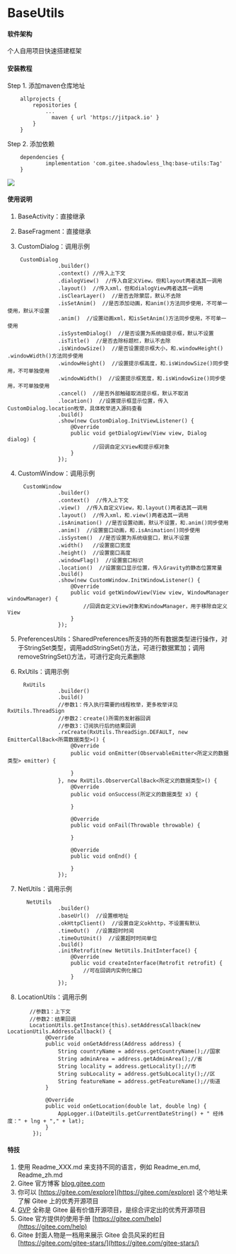 # BaseUtils

#### 软件架构

个人自用项目快速搭建框架

#### 安装教程

Step 1. 添加maven仓库地址

```
    allprojects {
		repositories {
			...
              maven { url 'https://jitpack.io' }
		}
	}
```

Step 2. 添加依赖

```
    dependencies {
	        implementation 'com.gitee.shadowless_lhq:base-utils:Tag'
	}
```	

[![](https://jitpack.io/v/com.gitee.shadowless_lhq/base-utils.svg)](https://jitpack.io/#com.gitee.shadowless_lhq/base-utils)

#### 使用说明

1.  BaseActivity：直接继承

2.  BaseFragment：直接继承

3.  CustomDialog：调用示例

```
    CustomDialog
                .builder()
                .context() //传入上下文
                .dialogView()  //传入自定义View，但和layout两者选其一调用
                .layout()  //传入xml，但和dialogView两者选其一调用
                .isClearLayer()  //是否去除蒙层，默认不去除
                .isSetAnim()  //是否添加动画，和anim()方法同步使用，不可单一使用，默认不设置
                .anim()  //设置动画xml，和isSetAnim()方法同步使用，不可单一使用
                .isSystemDialog()  //是否设置为系统级提示框，默认不设置
                .isTitle()  //是否去除标题栏，默认不去除
                .isWindowSize()  //是否设置提示框大小，和.windowHeight() .windowWidth()方法同步使用
                .windowHeight()  //设置提示框高度，和.isWindowSize()同步使用，不可单独使用
                .windowWidth()  //设置提示框宽度，和.isWindowSize()同步使用，不可单独使用
                .cancel()  //是否外部触碰取消提示框，默认不取消
                .location()  //设置提示框显示位置，传入CustomDialog.location枚举，具体枚举进入源码查看
                .build()
                .show(new CustomDialog.InitViewListener() {
                    @Override
                    public void getDialogView(View view, Dialog dialog) {
                           //回调自定义View和提示框对象
                    }
                });
```

4.   CustomWindow：调用示例

```
     CustomWindow
                .builder()
                .context()  //传入上下文
                .view()  //传入自定义View，和.layout()两者选其一调用
                .layout()  //传入xml，和.view()两者选其一调用
                .isAnimation() //是否设置动画，默认不设置，和.anim()同步使用
                .anim()  //设置窗口动画，和.isAnimation()同步使用
                .isSystem()  //是否设置为系统级窗口，默认不设置
                .width()   //设置窗口宽度
                .height()  //设置窗口高度
                .windowFlag()  //设置窗口标识
                .location()  //设置窗口显示位置，传入Gravity的静态位置常量
                .build()
                .show(new CustomWindow.InitWindowListener() {
                    @Override
                    public void getWindowView(View view, WindowManager windowManager) {
                        //回调自定义View对象和WindowManager，用于移除自定义View
                    }
                });
```

5.   PreferencesUtils：SharedPreferences所支持的所有数据类型进行操作，对于StringSet类型，调用addStringSet()方法，可进行数据累加；调用removeStringSet()方法，可进行定向元素删除

6.   RxUtils：调用示例

```
     RxUtils
                .builder()
                .build()
                //参数1：传入执行需要的线程枚举，更多枚举详见RxUtils.ThreadSign
                //参数2：create()所需的发射器回调
                //参数3：订阅执行后的结果回调
                .rxCreate(RxUtils.ThreadSign.DEFAULT, new EmitterCallBack<所需数据类型>() {
                    @Override
                    public void onEmitter(ObservableEmitter<所定义的数据类型> emitter) {

                    }
                }, new RxUtils.ObserverCallBack<所定义的数据类型>() {
                    @Override
                    public void onSuccess(所定义的数据类型 x) {
                        
                    }

                    @Override
                    public void onFail(Throwable throwable) {

                    }

                    @Override
                    public void onEnd() {

                    }
                });
```

7.   NetUtils：调用示例

```
      NetUtils
                .builder()
                .baseUrl()  //设置根地址
                .okHttpClient()  //设置自定义okhttp，不设置有默认
                .timeOut()  //设置超时时间
                .timeOutUnit()  //设置超时时间单位
                .build()
                .initRetrofit(new NetUtils.InitInterface() {
                    @Override
                    public void createInterface(Retrofit retrofit) {
                        //可在回调内实例化接口
                    }
                });
```

8.    LocationUtils：调用示例

```
       //参数1：上下文
       //参数2：结果回调
       LocationUtils.getInstance(this).setAddressCallback(new LocationUtils.AddressCallback() {
            @Override
            public void onGetAddress(Address address) {
                String countryName = address.getCountryName();//国家
                String adminArea = address.getAdminArea();//省
                String locality = address.getLocality();//市
                String subLocality = address.getSubLocality();//区
                String featureName = address.getFeatureName();//街道
            }

            @Override
            public void onGetLocation(double lat, double lng) {
                AppLogger.i(DateUtils.getCurrentDateString() + " 经纬度：" + lng + "," + lat);
            }
        });
```

#### 特技

1.  使用 Readme\_XXX.md 来支持不同的语言，例如 Readme\_en.md, Readme\_zh.md
2.  Gitee 官方博客 [blog.gitee.com](https://blog.gitee.com)
3.  你可以 [https://gitee.com/explore](https://gitee.com/explore) 这个地址来了解 Gitee 上的优秀开源项目
4.  [GVP](https://gitee.com/gvp) 全称是 Gitee 最有价值开源项目，是综合评定出的优秀开源项目
5.  Gitee 官方提供的使用手册 [https://gitee.com/help](https://gitee.com/help)
6.  Gitee 封面人物是一档用来展示 Gitee 会员风采的栏目 [https://gitee.com/gitee-stars/](https://gitee.com/gitee-stars/)